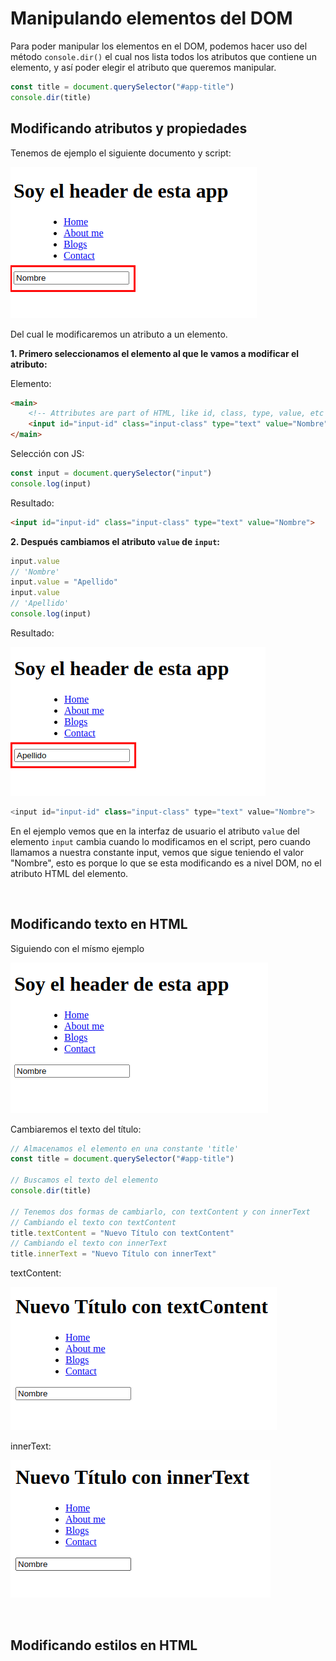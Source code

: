 # Manipulando elementos del DOM
Para poder manipular los elementos en el DOM, podemos hacer uso del método `console.dir()` el cual nos lista todos los atributos que contiene un elemento, y así poder elegir el atributo que queremos manipular.

```javascript
const title = document.querySelector("#app-title")
console.dir(title)
```
## Modificando atributos y propiedades
Tenemos de ejemplo el siguiente documento y script:

![ejemplo1](./assets/ejemplo1.png)

Del cual le modificaremos un atributo a un elemento.

**1. Primero seleccionamos el elemento al que le vamos a modificar el atributo:**

Elemento:
```html
<main>
    <!-- Attributes are part of HTML, like id, class, type, value, etc -->
    <input id="input-id" class="input-class" type="text" value="Nombre">
</main>
```
Selección con JS:
```javascript
const input = document.querySelector("input")
console.log(input)
```
Resultado:
```html
<input id="input-id" class="input-class" type="text" value="Nombre">
```
**2. Después cambiamos el atributo `value` de `input`:**

```javascript
input.value
// 'Nombre'
input.value = "Apellido"
input.value
// 'Apellido'
console.log(input)
```
Resultado:

![ejemplo2](./assets/ejemplo2.png)

```javascript
<input id="input-id" class="input-class" type="text" value="Nombre">
```
En el ejemplo vemos que en la interfaz de usuario el atributo `value` del elemento `input` cambia cuando lo modificamos en el script, pero cuando llamamos a nuestra constante input, vemos que sigue teniendo el valor "Nombre", esto es porque lo que se esta modificando es a nivel DOM, no el atributo HTML del elemento.

<br>

## Modificando texto en HTML
Siguiendo con el mísmo ejemplo

![ejemplo3](./assets/ejemplo3.png)

Cambiaremos el texto del título:

```javascript
// Almacenamos el elemento en una constante 'title'
const title = document.querySelector("#app-title")

// Buscamos el texto del elemento
console.dir(title)

// Tenemos dos formas de cambiarlo, con textContent y con innerText
// Cambiando el texto con textContent
title.textContent = "Nuevo Título con textContent"
// Cambiando el texto con innerText
title.innerText = "Nuevo Título con innerText"
```

textContent:

![ejemplo4](./assets/ejemplo4.png)

innerText:

![ejemplo5](./assets/ejemplo5.png)

<br>

## Modificando estilos en HTML

